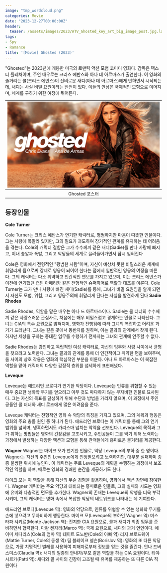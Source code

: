 ```yaml
---
image: "tmp_wordcloud.png"
categories: Movie
date: "2023-12-27T00:00:00Z"
header:
  teaser: /assets/images/2023/ATV_Ghosted_key_art_big_image_post.jpg.large_2x.jpg
tags:
- Spy
- Ramance
title: '[Movie] Ghosted (2023)'
---
```


"Ghosted"는 2023년에 개봉한 미국의 로맨틱 액션 모험 코미디 영화다. 감독은 덱스터 플레처이며, 주연 배우로는 크리스 에반스와 아나 데 아르마스가 출연한다. 이 영화의 줄거리는 콜(크리스 에반스)이 신비로운 새디(아나 데 아르마스)에게 반하면서 시작되는데, 새디는 사실 비밀 요원이라는 반전이 있다. 이들의 만남은 국제적인 모험으로 이어지며, 세계를 구하기 위한 여정에 뛰어든다.

|![/assets/images/2023/ATV_Ghosted_key_art_big_image_post.jpg.large_2x.jpg](/assets/images/2023/ATV_Ghosted_key_art_big_image_post.jpg.large_2x.jpg)|
|:---:|
|Ghosted 포스터|

## 등장인물

**Cole Turner**

Cole Turner는 크리스 에반스가 연기한 캐릭터로, 평범하지만 마음이 따뜻한 인물이다. 그는 사랑에 목말라 있지만, 그의 필요가 과도하여 장기적인 관계를 유지하는 데 어려움을 겪는다. Cole의 캐릭터 결함은 그가 수수께끼 같은 새디(Sadie)를 만나 사랑에 빠지고, 이내 총알과 폭발, 그리고 악당들의 세계로 끌려들어가면서 잠시 잊혀진다​

Cole은 영화에서 전형적인 "평범한 사람"이며, 자신이 예상치 못한 비밀스러운 세계에 휘말리게 됨으로써 강제로 영웅이 되어야 한다는 점에서 일반적인 영웅의 여정을 따른다. 그의 캐릭터는 다소 취약하고 인간적인 면모를 가지고 있으며, 이는 크리스 에반스가 이전에 연기했던 캡틴 아메리카 같은 전형적인 슈퍼히어로 역할과 대조를 이룬다. Cole Turner는 그가 만나 사랑에 빠진 새디(Sadie)를 통해, 그녀가 비밀 요원임을 알게 되면서 자신도 모험, 위험, 그리고 영웅주의에 휘말리게 된다는 사실을 발견하게 된다​
​
**Sadie Rhodes**

Sadie Rhodes, 역할을 맡은 배우는 아나 드 아르마스이다. Sadie는  콜 터너의 수수께끼 같은 사랑스러운 관심사로, 처음에는 매우 비밀스럽고 경계하는 인물로 나타난다. 그녀는 CIA의 특수 요원으로 밝혀지며, 영화가 진행됨에 따라 그녀의 복잡하고 어려운 과거가 드러난다. 그녀는 깊은 곳에서 동반자를 원하며, 이는 콜과의 관계에서 찾게 된다. 하지만 세상을 구하는 중대한 임무를 수행하기 전까지는 그녀의 관계에 안주할 수 없다.

Sadie Rhodes는 강인하고 독립적인 여성 캐릭터로, 자신의 임무와 사랑 사이에서 균형을 찾으려고 노력한다. 그녀는 콜과의 관계를 통해 더 인간적이고 취약한 면을 보여주며, 둘 사이의 상호 작용은 영화의 핵심적인 부분을 이룬다. 아나 드 아르마스는 이 복잡한 역할을 맡아 캐릭터의 다양한 감정적 층위를 섬세하게 표현해냈다.

**Leveque**

Leveque는 애드리언 브로디가 연기한 악당이다. Leveque는 인류를 위협할 수 있는 매우 중요한 생화학 무기를 얻으려고 아무 것도 마다하지 않는 무자비한 인물로 묘사된다. 그는 자신의 목표를 달성하기 위해 수단과 방법을 가리지 않으며, 이 과정에서 주인공들인 콜 터너와 새디 로즈에게 많은 어려움을 준다.

Leveque 캐릭터는 전형적인 영화 속 악당의 특징을 가지고 있으며, 그의 계획과 행동은 영화의 주요 충돌 원인 중 하나가 된다. 애드리언 브로디는 이 캐릭터를 통해 그의 연기 범위를 넓히며, 냉혹하면서도 카리스마 넘치는 악역을 선보인다. Leveque의 목적과 그가 취하는 방법들은 영화의 긴장감을 고조시키고, 주인공들이 그를 막기 위해 노력하는 과정에서 발생하는 다양한 액션과 모험을 통해 관객들에게 흥미로운 볼거리를 제공한다.

**Wagner**
Wagner는 마이크 모가 연기한 인물로, 악당 Leveque의 부하 중 한 명이다. Wagner는 자신의 주인인 Leveque에게 인정받으려고 노력하지만, 대부분 실패하며 종종 불쌍한 위치에 놓인다. 이 캐릭터는 주로 Leveque의 계획을 수행하는 과정에서 보조적인 역할을 하며, 때로는 영화의 경쾌한 순간을 제공하기도 한다.

마이크 모는 이 역할을 통해 자신의 무술 경험을 활용하며, 영화에서 액션 장면에 참여한다. Wagner 캐릭터는 주요 악당과 대비되는 흥미로운 인물로, 그의 실패와 시도는 영화에 유머와 다층적인 면모를 추가한다. Wagner의 존재는 Leveque의 악행을 더욱 부각시키며, 그의 캐릭터는 영화 속에서 복잡한 악당의 네트워크를 나타내는 데 기여한다.


애드리언 브로디(Leveque 역): 영화의 악당으로, 인류를 위협할 수 있는 생화학 무기를 손에 넣으려고 무자비하게 행동한다.
마이크 모(Leveque의 부하인 Wagner 역)
머스타파 샤키르(Monte Jackson 역): 진지한 CIA 요원으로, 콜과 새디가 최종 임무를 준비하면서 협력한다.
마완 켄자리(Marco 역): 국제 요원으로, 새디의 과거 연인이다.
에이미 세다리스(Cole의 엄마 역)
테이트 도노반(Cole의 아빠 역)
리지 브로드웨이(Mattie Turner, Cole의 동생 역)
팀 블레이크 넬슨(Borislov 역): 영화의 또 다른 악당으로, 가장 치명적인 벌레를 사용하여 피해자로부터 정보를 얻는 것을 즐긴다.
안나 드버 스미스(Claudia 역): 새디의 일종의 안내자/부모 같은 역할을 하는 CIA 요원이다.
티야 시르카(Patti 역): 새디와 콜 사이의 긴장이 고조될 때 유머를 제공하는 또 다른 CIA 직원이다